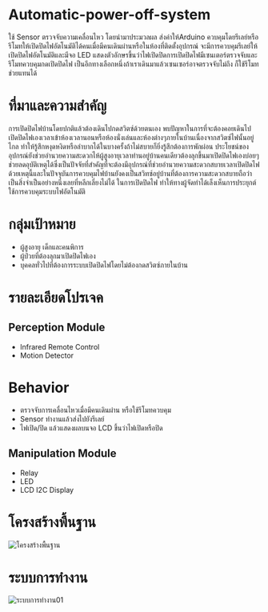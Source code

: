 # Automatic-power-off-system
ใช้ Sensor ตรวจจับความเคลื่อนไหว โดยนํามาประมวลผล ส่งค่าให้Arduino ควบคุมโดยรีเลย์หรือรีโมทให้เปิดปิดไฟอัตโนมัติได้คนเมื่อมีคนเดินผ่านหรือในห้องที่ติดตั้งอุปกรณ์ จะมีการควบคุมรีเลย์ให้เปิดปิดไฟอัตโนมัติและมีจอ LED แสดงตัวอักษรขึ้นว่าไฟเปิดปิดการเปิดปิดไฟมีเซนเตอร์ตรวจจับและรีโมทควบคุมกดเปิดปิดไฟ เป็นอีกทางเลือกหนึ่งถ้าเราเดินมาแล้วเซนเซอร์อาจตรวจจับไม่ถึง ก็ใช้รีโมทช่วยแทนได้
# ที่มาและความสำคัญ
การเปิดปิดไฟบ้านโดยปกติแล้วต้องเดินไปกดสวิตซ์ด้วยตนเอง พบปัญหาในการที่จะต้องคอยเดินไปเปิดปิดไฟเองเวลาเข้าห้องเวลานอนหรือห้องนั่งเล่นและห้องต่างๆภายในบ้านเนื่องจากสวิตซ์ไฟนั้นอยู่ไกล ทําให้รู้สึกหงุดหงิดหรือลําบากได้ในบางครั้งถ้าไม่สบายก็ยิ่งรู้สึกต้องการพักผ่อน ประโยชน์ของอุปกรณ์ยังช่วยอํานวยความสะดวกไห้ผู้สูงอายุเวลาท่านอยู่บ้านคนเดียวต้องลุกขึ้นมาเปิดปิดไฟเองบ่อยๆช่วยลดอุบัติเหตุได้ซึ่งเป็นปัจจัยที่สําคัญที่จะต้องมีอุปกรณ์ที่ช่วยอํานวยความสะดวกสบายเวลาเปิดปิดไฟ
ด้วยเหตุนี้และในปัจจุบันการควบคุมไฟบ้านยังคงเป็นสวิทซ์อยู่บ้านที่ต้องการความสะดวกสบายถือว่าเป็นสิ่งจําเป็นอย่างหนึ่งเลยที่หลีกเลี่ยงไม่ได้ ในการเปิดปิดไฟ ทําให้ทางผู้จัดทําได้เล็งเห็นการประยุกต์ใช้การควบคุมระบบไฟอัตโนมัติ
# กลุ่มเป้าหมาย
- ผู้สูงอายุ เด็กและคนพิการ 
- ผู้ป่วยที่ต้องลุกมาเปิดปิดไฟเอง 
- บุคคลทั่วไปที่ต้องการระบบเปิดปิดไฟโดยไม่ต้องกดสวิตซ์ภายในบ้าน
# รายละเอียดโปรเจค
## Perception Module
- lnfrared Remote Control
- Motion Detector
# Behavior
- ตรวจจับการเคลื่อนไหวเมื่อมีคนเดินผ่าน หรือใช้รีโมทควบคุม
- Sensor ทำงานแล้วส่งไปยังรีเลย์
- ไฟเปิด/ปิด แล้วแสดงผลบนจอ LCD ขึ้นว่าไฟเปิดหรือปิด
## Manipulation Module
- Relay
- LED
- LCD I2C Display
# โครงสร้างพื้นฐาน
![โครงสร้างพื้นฐาน](https://user-images.githubusercontent.com/61136772/84518864-85d02180-acfb-11ea-98b3-b6a7059ecea9.jpg)
# ระบบการทำงาน
![ระบบการทำงาน01](https://user-images.githubusercontent.com/61136772/84622177-91dbff00-af06-11ea-83a1-77489704c237.jpg)

